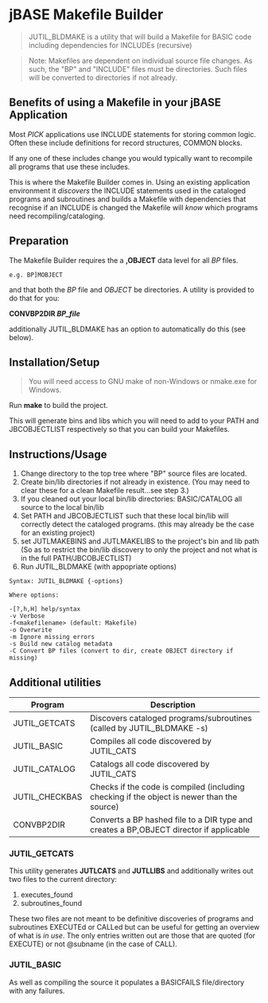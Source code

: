 # jBASE Makefile Builder

> JUTIL_BLDMAKE is a utility that will build a Makefile
> for BASIC code including dependencies for INCLUDEs (recursive)

> Note: Makefiles are dependent on individual source file
> changes. As such, the "BP" and "INCLUDE" files must be
> directories. Such files will be converted to directories if
> not already.

## Benefits of using a Makefile in your jBASE Application
Most *PICK* applications use INCLUDE statements for storing common logic. 
Often these include definitions for record structures, COMMON blocks.

If any one of these includes change you would typically want to recompile all programs that use these includes.

This is where the Makefile Builder comes in. Using an existing application environment it *discovers* the INCLUDE statements used in the cataloged programs and subroutines and builds a Makefile with dependencies that recognise if an INCLUDE is changed the Makefile will *know* which programs need recompiling/cataloging.

## Preparation
The Makefile Builder requires the a **,OBJECT** data level for all *BP* files.
```
e.g. BP]MOBJECT
```
and that both the *BP* file and *OBJECT* be directories.
A utility is provided to do that for you:

**CONVBP2DIR *BP_file***

additionally JUTIL_BLDMAKE has an option to automatically do this (see below).

## Installation/Setup
>You will need access to GNU make of non-Windows or nmake.exe for Windows.

Run **make** to build the project.

This will generate bins and libs which you will need to add to your
PATH and JBCOBJECTLIST respectively so that you can build your Makefiles.

## Instructions/Usage

1. Change directory to the top tree where "BP" source files are located.
2. Create bin/lib directories if not already in existence.
(You may need to clear these for a clean Makefile result...see step 3.)
3. If you cleaned out your local bin/lib directories: BASIC/CATALOG all source to the local bin/lib
4. Set PATH and JBCOBJECTLIST such that these local bin/lib will
correctly detect the cataloged programs. (this may already be the case for an existing project)
5. set JUTLMAKEBINS and JUTLMAKELIBS to the project's bin and lib path
(So as to restrict the bin/lib discovery to only the project and not what is in the full PATH/JBCOBJECTLIST) 
6. Run JUTIL_BLDMAKE (with appopriate options)

```
Syntax: JUTIL_BLDMAKE {-options}

Where options:

-[?,h,H] help/syntax
-v Verbose
-f<makefilename> (default: Makefile)
-o Overwrite
-m Ignore missing errors
-s Build new catalog metadata
-C Convert BP files (convert to dir, create OBJECT directory if missing)
```

## Additional utilities
| Program | Description |
|---------|-------------|
| JUTIL_GETCATS | Discovers cataloged programs/subroutines (called by JUTIL_BLDMAKE -s) |
| JUTIL_BASIC | Compiles all code discovered by JUTIL_CATS |
| JUTIL_CATALOG | Catalogs all code discovered by JUTIL_CATS |
| JUTIL_CHECKBAS | Checks if the code is compiled (including checking if the object is newer than the source) |
| CONVBP2DIR | Converts a BP hashed file to a DIR type and creates a BP,OBJECT director if applicable |

### JUTIL_GETCATS
This utility generates **JUTLCATS** and **JUTLLIBS** and additionally writes out two files to the current directory:

1. executes_found
2. subroutines_found

These two files are not meant to be definitive discoveries of programs and subroutines EXECUTEd or CALLed but can be useful for getting an overview of what is *in use*. The only entries written out are those that are quoted (for EXECUTE) or not @subname (in the case of CALL).

### JUTIL_BASIC
As well as compiling the source it populates a BASICFAILS file/directory with any failures.
